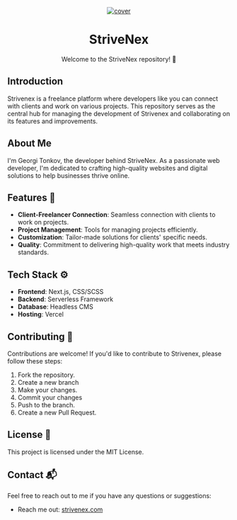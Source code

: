 <p align="center">
  <a href="https://strivenex.com">
    <img src="https://i.ibb.co/xfMp0vC/cover.png" alt="cover" border="0">
  </a>
</p>
<h1 align="center">StriveNex</h1>

<p align="center">Welcome to the StriveNex repository! 
 🚀</p>

## Introduction

Strivenex is a freelance platform where developers like you can connect with clients and work on various projects. This repository serves as the central hub for managing the development of Strivenex and collaborating on its features and improvements.

## About Me

I'm Georgi Tonkov, the developer behind StriveNex. As a passionate web developer, I'm dedicated to crafting high-quality websites and digital solutions to help businesses thrive online.

## Features 🌟

- **Client-Freelancer Connection**: Seamless connection with clients to work on projects.
- **Project Management**: Tools for managing projects efficiently.
- **Customization**: Tailor-made solutions for clients' specific needs.
- **Quality**: Commitment to delivering high-quality work that meets industry standards.

## Tech Stack ⚙️

- **Frontend**: Next.js, CSS/SCSS
- **Backend**: Serverless Framework
- **Database**: Headless CMS
- **Hosting**: Vercel



## Contributing 🤝

Contributions are welcome! If you'd like to contribute to Strivenex, please follow these steps:

1. Fork the repository.
2. Create a new branch 
3. Make your changes.
4. Commit your changes 
5. Push to the branch.
6. Create a new Pull Request.

## License 📝

This project is licensed under the MIT License.

## Contact 📬

Feel free to reach out to me if you have any questions or suggestions:

- Reach me out: [strivenex.com](https://strivenex.com/contact)



